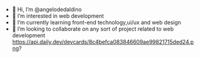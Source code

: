 - 👋 Hi, I’m @angelodedaldino
- 👀 I’m interested in web development 
- 🌱 I’m currently learning front-end technology,ui/ux and web design
- 💞️ I’m looking to collaborate on any sort of project related to web development
https://api.daily.dev/devcards/8c4befca083846609ae99821715ded24.png?
<!---
angelodedaldino/angelodedaldino is a ✨ special ✨ repository because its `README.md` (this file) appears on your GitHub profile.
You can click the Preview link to take a look at your changes.
--->
